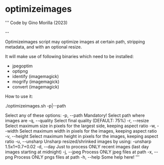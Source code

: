 # optimizeimages

'''
Code by Gino Morilla (2023)

--

Optimizeimages script may optimize images at certain path, stripping metadata, and with an optional resize.

It will make use of following binaries which need to be installed:

- jpegoptim
- optipng
- identify (imagemagick)
- mogrify (imagemagick)
- convert (imagemagick)

How to use it:

./optimizeimages.sh -p|--path <path>

Select any of these options:
-p, --path    <string>        Mandatory! Select path where images are
-q, --quality <integer>       Select final quality (DEFAULT: 75%)
-r, --resize  <integer>       Select maximum size in pixels for the largest side, keeping aspect ratio
-w, --width   <integer>       Select maximum width in pixels for the images, keeping aspect ratio
-v, --height  <integer>       Select maximum height in pixels for the images, keeping aspect ratio
-u, --unsharp                 Unsharp resized/shrinked images by using: -unsharp 1.5x1+0.7+0.02
-d, --day                     Just to process ONLY recent images (last day images starting at midnight)
-j, --jpeg                    Process ONLY jpeg files at path
-x, --png                     Process ONLY pngs files at path
-h, --help                    Some help here!
'''
